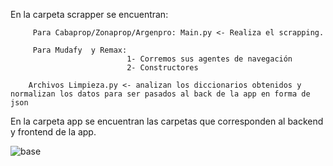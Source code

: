 En la carpeta scrapper se encuentran:

         Para Cabaprop/Zonaprop/Argenpro: Main.py <- Realiza el scrapping.

         Para Mudafy  y Remax: 
                              1- Corremos sus agentes de navegación
                              2- Constructores

        Archivos Limpieza.py <- analizan los diccionarios obtenidos y normalizan los datos para ser pasados al back de la app en forma de json



En la carpeta app se encuentran las carpetas que corresponden al backend y frontend de la app.

![base](https://github.com/user-attachments/assets/a086bc0c-78a8-4c1c-8f7d-0f3ef176a8c8)
